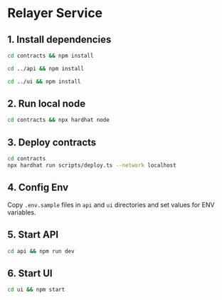 # Relayer Service

## 1. Install dependencies

```bash
cd contracts && npm install

cd ../api && npm install

cd ../ui && npm install
```

## 2. Run local node

```bash
cd contracts && npx hardhat node
```

## 3. Deploy contracts

```bash
cd contracts
npx hardhat run scripts/deploy.ts --network localhost
```

## 4. Config Env

Copy `.env.sample` files in `api` and `ui` directories and set values for ENV variables.

## 5. Start API

```bash
cd api && npm run dev
```

## 6. Start UI

```bash
cd ui && npm start
```
